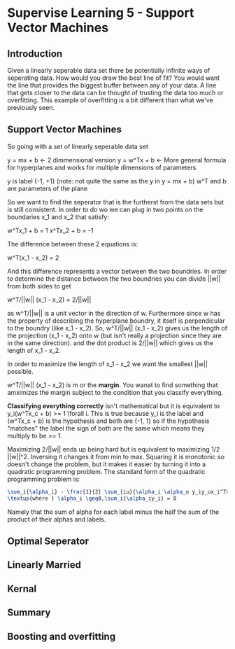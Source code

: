 # Supervise Learning 5 - Support Vector Machines

## Introduction

Given a linearly seperable data set there be potentially infinite ways of seperating data. How would you draw the best line of fit? You would want the line that provides the biggest buffer between any of your data. A line that gets closer to the data can be thought of trusting the data too much or overfitting. This example of overfitting is a bit different than what we've previously seen.

## Support Vector Machines

So going with a set of linearly seperable data set
 
y = mx + b <- 2 dimmensional version
y = w^Tx + b <- More general formula for hyperplanes and works for multiple dimensions of parameters

y is label {-1, +1} (note: not quite the same as the y in y = mx + b)
w^T and b are parameters of the plane

So we want to find the seperator that is the furtherst from the data sets but is still consistent. In order to do wo we can plug in two points on the boundaries x_1 and x_2 that satisfy:

w^Tx_1 + b = 1
x^Tx_2 + b = -1

The difference between these 2 equations is:

w^T(x_1 - x_2) = 2

And this difference represents a vector between the two boundries. In order to determine the distance between the two boundries you can divide ||w|| from both sides to get

w^T/||w|| (x_1 - x_2) = 2/||w|| 

as w^T/||w|| is a unit vector in the direction of w. Furthermore since w has the property of describing the hyperplane boundry, it itself is perpendicular to the boundry (like x_1 - x_2). So, w^T/||w|| (x_1 - x_2) gives us the length of the projection (x_1 - x_2) onto w (but isn't really a projection since they are in the same direction). and the dot product is 2/||w|| which gives us the length of x_1 - x_2.

In order to maximize the length of x_1 - x_2 we want the smallest ||w|| possible.

w^T/||w|| (x_1 - x_2)  is m or the **margin**. You wanat to find something that amximizes the margin subject to the condition that you classify everything.

**Classifying everything correctly** isn't mathematical but it is equivalent to y_i(w^Tx_c + b) >= 1 \forall i. This is true because y_i is the label and (w^Tx_c + b) is the hypothesis and both are {-1, 1} so if the hypothesis "matches" the label the sign of both are the same which means they multiply to be >= 1.

Maximizing 2/||w|| ends up being hard but is equivalent to maximizing 1/2 ||w||^2. Inversing it changes it from min to max. Squaring it is monotonic so doesn't change the problem, but it makes it easier by turning it into a quadratic programming problem. The standard form of the quadratic programming problem is:

```tex
\sum_i{\alpha_i} - \frac{1}{2} \sum_{iu}{\alpha_i \alpha_u y_iy_ux_i^Tx_u} \newline
\textup{where } \alpha_i \geq0,\sum_i{\alpha_iy_i} = 0
```

Namely that the sum of alpha for each label minus the half the sum of the product of their alphas and labels.

## Optimal Seperator



## Linearly Married



## Kernal



## Summary



## Boosting and overfitting


